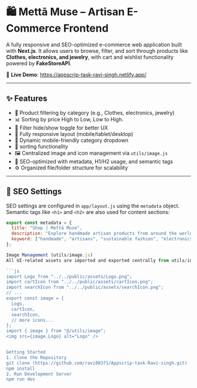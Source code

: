 # 🛍️ Mettā Muse – Artisan E-Commerce Frontend

A fully responsive and SEO-optimized e-commerce web application built with **Next.js**. It allows users to browse, filter, and sort through products like **Clothes, electronics, and jewelry**, with cart and wishlist functionality powered by **FakeStoreAPI**.

🔗 **Live Demo**: https://appscrip-task-ravi-singh.netlify.app/

---

## ✨ Features

- 🔎 Product filtering by category (e.g., Clothes, electronics, jewelry)
- 📊 Sorting by price High to Low, Low to High.
- 🔐 Filter hide/show toggle for better UX
- 📱 Fully responsive layout (mobile/tablet/desktop)
- 🧭 Dynamic mobile-friendly category dropdown
- 🔄 sorting functionality
- 🖼️ Centralized image and icon management via `utils/image.js`
- 🧠 SEO-optimized with metadata, H1/H2 usage, and semantic tags
- ⚙️ Organized file/folder structure for scalability

---

## 🧠 SEO Settings

SEO settings are configured in `app/layout.js` using the `metadata` object. Semantic tags like `<h1>` and `<h2>` are also used for content sections:

```js
export const metadata = {
  title: "Shop | Mettā Muse",
  description: "Explore handmade artisan products from around the world.",
  keyword: ["handmade", "artisans", "sustainable fashion", "electronics", "jewelry"],
};

Image Management (utils/image.js)
All UI-related assets are imported and exported centrally from utils/image.js:

```js
import Logo from "../../public/assets/Logo.png";
import cartIcon from "../../public/assets/cartIcon.png";
import searchIcon from "../../public/assets/searchIcon.png";
// ...
export const image = {
  Logo,
  cartIcon,
  searchIcon,
  // more icons...
};
import { image } from "@/utils/image";
<img src={image.Logo} alt="Logo" />


Getting Started
1. Clone the Repository
git clone (https://github.com/ravi08371/Appscrip-task-Ravi-singh.git)
npm install
2. Run Development Server
npm run dev
